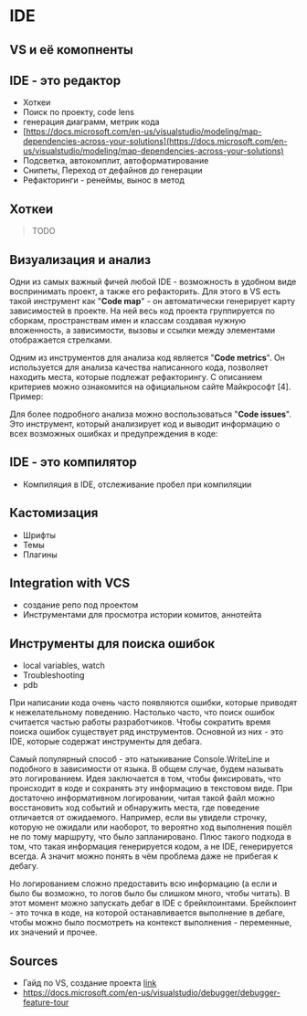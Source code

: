 # IDE

## VS и её комопненты

## IDE - это редактор

- Хоткеи
- Поиск по проекту, code lens
- генерация диаграмм, метрик кода
- [https://docs.microsoft.com/en-us/visualstudio/modeling/map-dependencies-across-your-solutions](https://docs.microsoft.com/en-us/visualstudio/modeling/map-dependencies-across-your-solutions)
- Подсветка, автокомплит, автоформатирование
- Снипеты, Переход от дефайнов до генерации
- Рефакторинги - ренеймы, вынос в метод

## Хоткеи

> TODO

## Визуализация и анализ

Одни из самых важный фичей любой IDE - возможность в удобном виде воспринимать проект, а также его рефакторить. Для этого в VS есть такой инструмент как "**Code map**" - он автоматически генерирует карту зависимостей в проекте. На ней весь код проекта группируется по сборкам, пространствам имен и классам создавая нужную вложенность, а зависимости, вызовы и ссылки между элементами отображается стрелками.  

Одним из инструментов для анализа код является "**Code metrics**". Он используется для анализа качества написанного кода, позволяет находить места, которые подлежат рефакторингу. С описанием критериев можно ознакомится на официальном сайте Майкрософт [4]. Пример:  

Для более подробного анализа можно воспользоваться "**Code issues**". Это инструмент, который анализирует код и выводит информацию о всех возможных ошибках и предупреждения в коде:  

## IDE - это компилятор

- Компиляция в IDE, отслеживание пробел при компиляции

## Кастомизация

- Шрифты
- Темы
- Плагины

## Integration with VCS

- создание репо под проектом
- Инструментами для просмотра истории комитов, аннотейта

## Инструменты для поиска ошибок

- local variables, watch
- Troubleshooting
- pdb

При написании кода очень часто появляются ошибки, которые приводят к нежелательному поведению. Настолько часто, что поиск ошибок считается частью работы разработчиков. Чтобы сократить время поиска ошибок существует ряд инструментов. Основной из них - это IDE, которые содержат инструменты для дебага.

Самый популярный способ - это натыкивание Console.WriteLine и подобного в зависимости от языка. В общем случае, будем называть это логированием. Идея заключается в том, чтобы фиксировать, что происходит в коде и сохранять эту информацию в текстовом виде. При достаточно информативном логировании, читая такой файл можно восстановить ход событий и обнаружить места, где поведение отличается от ожидаемого. Например, если вы увидели строчку, которую не ожидали или наоборот, то вероятно ход выполнения пошёл не по тому маршруту, что было запланировано. Плюс такого подхода в том, что такая информация генерируется кодом, а не IDE, генерируется всегда. А значит можно понять в чём проблема даже не прибегая к дебагу.

Но логированием сложно предоставить всю информацию (а если и было бы возможно, то логов было бы слишком много, чтобы читать). В этот момент можно запускать дебаг в IDE с брейкпоинтами. Брейкпоинт - это точка в коде, на которой останавливается выполнение  в дебаге, чтобы можно было посмотреть на контекст выполнения - переменные, их значений и прочее.

## Sources

- Гайд по VS, создание проекта [link](https://docs.microsoft.com/ru-ru/visualstudio/get-started/csharp/visual-studio-ide?view=vs-2019)
- https://docs.microsoft.com/en-us/visualstudio/debugger/debugger-feature-tour
